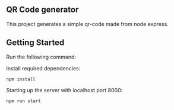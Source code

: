 ## QR Code generator
This project generates a simple qr-code made from node express.

## Getting Started
Run the following command:

Install required dependencies:
```
npm install
```

Starting up the server with localhost port 8000:
```
npm run start
```
